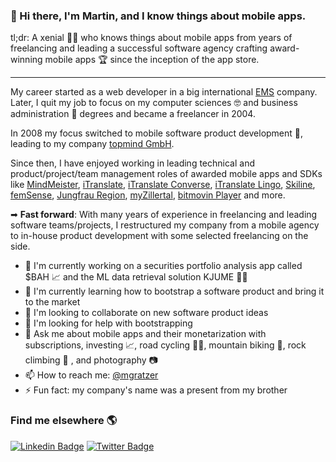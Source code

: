 ### 👋 Hi there, I'm Martin, and I know things about mobile apps.

tl;dr: A xenial 👨‍💻 who knows things about mobile apps from years of freelancing and leading a successful software agency crafting award-winning mobile apps 🏆 since the inception of the app store.

---

My career started as a web developer in a big international [EMS](https://en.wikipedia.org/wiki/Electronics_manufacturing_services) company. Later, I quit my job to focus on my computer sciences 🤓 and business administration 👔 degrees and became a freelancer in 2004. 

In 2008 my focus switched to mobile software product development 📱, leading to my company [topmind GmbH](https://topmind.eu).

Since then, I have enjoyed working in leading technical and product/project/team management roles of awarded mobile apps and SDKs like [MindMeister](https://apps.apple.com/app/id381073026), [iTranslate](https://apps.apple.com/app/id288113403), [iTranslate Converse](https://apps.apple.com/app/id1241264761), [iTranslate Lingo](https://apps.apple.com/app/id1436833817), [Skiline](https://apps.apple.com/app/id406479148), [femSense](https://apps.apple.com/app/id1373747509), [Jungfrau Region](https://apps.apple.com/app/id1465310312), [myZillertal](https://apps.apple.com/app/id1488510082), [bitmovin Player](https://github.com/bitmovin/bitmovin-player-ios-samples) and more.

➡ **Fast forward**: With many years of experience in freelancing and leading software teams/projects, I restructured my company from a mobile agency to in-house product development with some selected freelancing on the side.

- 🔭 I'm currently working on a securities portfolio analysis app called $BAH 📈 and the ML data retrieval solution KJUME 👨‍💻
- 🌱 I'm currently learning how to bootstrap a software product and bring it to the market
- 👯 I'm looking to collaborate on new software product ideas
- 🤔 I'm looking for help with bootstrapping
- 💬 Ask me about mobile apps and their monetarization with subscriptions, investing 📈, road cycling 🚴‍♂️, mountain biking 🚵, rock climbing 🧗 , and photography 📷
- 📫 How to reach me: [@mgratzer](https://twitter.com/mgratzer)
- ⚡ Fun fact: my company's name was a present from my brother

### Find me elsewhere 🌎

[![Linkedin Badge](https://img.shields.io/badge/-LinkedIn-blue?style=flat-square&logo=Linkedin&logoColor=white&link=https://www.linkedin.com/in/martingratzer/)](https://www.linkedin.com/in/martingratzer/)  [![Twitter Badge](https://img.shields.io/badge/-Twitter-1ca0f1?style=flat-square&labelColor=1ca0f1&logo=twitter&logoColor=white&link=https://twitter.com/mgratzer)](https://twitter.com/mgratzer)

